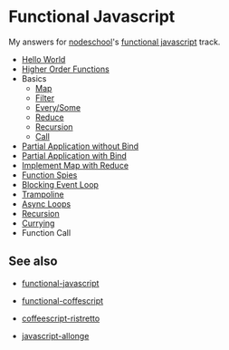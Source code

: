 # Functional Javascript

My answers for [nodeschool](http://nodeschool.io)'s [functional javascript](http://nodeschool.io/#functionaljs) track.

* [Hello World](problems/hello_world)
* [Higher Order Functions](problems/higher_order_functions)
* Basics
  * [Map](problems/basic_map)
  * [Filter](problems/basic_filter)
  * [Every/Some](problems/basic_every_some)
  * [Reduce](problems/basic_reduce)
  * [Recursion](problems/basic_recursion)
  * [Call](problems/basic_call)
* [Partial Application without Bind](problems/partial_application_without_bind)
* [Partial Application with Bind](problems/partial_application_with_bind)
* [Implement Map with Reduce](problems/implement_map_with_reduce)
* [Function Spies](problems/function_spies)
* [Blocking Event Loop](problems/blocking_event_loop)
* [Trampoline](problems/trampoline)
* [Async Loops](problems/async_loops)
* [Recursion](problems/recursion)
* [Currying](problems/currying)
* Function Call


## See also

* [functional-javascript](http://www.functionaljavascript.com)

* [functional-coffescript](https://github.com/joyrexus/func-js-book)

* [coffeescript-ristretto](https://leanpub.com/coffeescript-ristretto/read)

* [javascript-allonge](https://github.com/raganwald/javascript-allonge)

